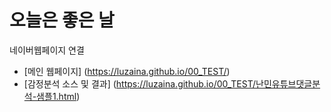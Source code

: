 # 오늘은 좋은 날

네이버웹페이지 연결

* [메인 웹페이지] (https://luzaina.github.io/00_TEST/)
* [감정분석 소스 및 결과] (https://luzaina.github.io/00_TEST/난민유튜브댓글분석-샘플1.html)
